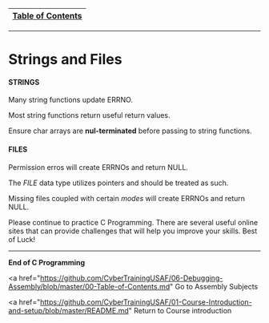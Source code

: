 |[Table of Contents](/00-Table-of-Contents.md)|
|---|

---

# Strings and Files


#### STRINGS
Many string functions update ERRNO.

Most string functions return useful return values.

Ensure char arrays are **nul-terminated** before passing to string functions.


#### FILES

Permission erros will create ERRNOs and return NULL.

The *FILE* data type utilizes pointers and should be treated as such.

Missing files coupled with certain *modes* will create ERRNOs and return NULL.

Please continue to practice C Programming.  There are several useful online sites that can provide challenges that will help you improve your skills. Best of Luck!  

---

**End of C Programming**

<a href="https://github.com/CyberTrainingUSAF/06-Debugging-Assembly/blob/master/00-Table-of-Contents.md" Go to Assembly Subjects </a>

<a href="https://github.com/CyberTrainingUSAF/01-Course-Introduction-and-setup/blob/master/README.md" Return to Course introduction </a>
